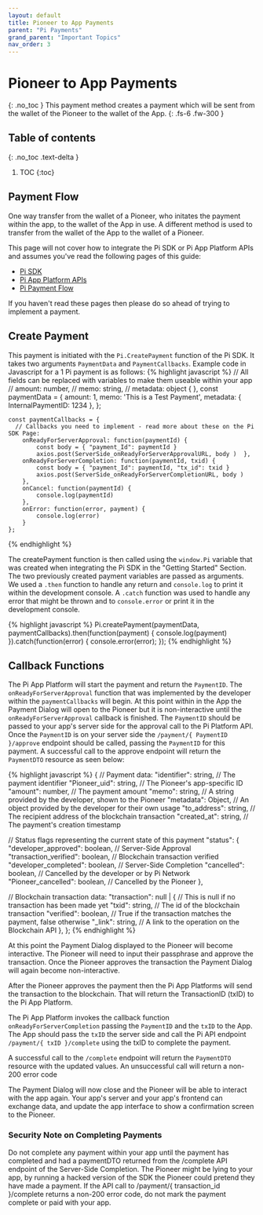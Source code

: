 ```yaml
---
layout: default
title: Pioneer to App Payments
parent: "Pi Payments"
grand_parent: "Important Topics"
nav_order: 3
---
```

# Pioneer to App Payments
{: .no_toc }
This payment method creates a payment which will be sent from the wallet of the Pioneer to the wallet of the App. 
{: .fs-6 .fw-300 }

## Table of contents
{: .no_toc .text-delta }

1. TOC
{:toc}

## Payment Flow
One way transfer from the wallet of a Pioneer, who initates the payment within the app, to the wallet of the App in use. A different method is used to transfer from the wallet of the App to the wallet of a Pioneer. 

This page will not cover how to integrate the Pi SDK or Pi App Platform APIs and assumes you've read the following pages of this guide:

<ul>
<li> <a href="../../../gettingSetup/PiAppPlatform/piAppPlatformSDK"> Pi SDK </a> </li>
<li> <a href="../../../gettingSetup/PiAppPlatform/PiAppPlatformAPIs"> Pi App Platform APIs </a> </li>
<li> <a href="../piPaymentFlow"> Pi Payment Flow </a> </li>
</ul>

If you haven't read these pages then please do so ahead of trying to implement a payment. 

## Create Payment

This payment is initiated with the `Pi.CreatePayment` function of the Pi SDK. It takes two arguments `PaymentData` and `PaymentCallbacks`. Example code in Javascript for a 1 Pi payment is as follows:
{% highlight javascript %}
    // All fields can be replaced with variables to make them useable within your app
    // amount: number,
    // memo: string,
    // metadata: object { },
    const paymentData = {
      amount: 1,
      memo: 'This is a Test Payment',
      metadata: { InternalPaymentID: 1234 },
    };

    const paymentCallbacks = {
      // Callbacks you need to implement - read more about these on the Pi SDK Page:
        onReadyForServerApproval: function(paymentId) {                 
            const body = { "payment_Id": paymentId }
            axios.post(ServerSide_onReadyForServerApprovalURL, body )  },
        onReadyForServerCompletion: function(paymentId, txid) { 
            const body = { "payment_Id": paymentId, "tx_id": txid }
            axios.post(ServerSide_onReadyForServerCompletionURL, body ) 
        },
        onCancel: function(paymentId) { 
            console.log(paymentId)
        },
        onError: function(error, payment) { 
            console.log(error) 
        }
    };
{% endhighlight %}

The createPayment function is then called using the `window.Pi` variable that was created when integrating 
the Pi SDK in the "Getting Started" Section. The two previously created payment variables are passed as arguments.
We used a `.then` function to handle any return and `console.log` to print it within the development console.
A `.catch` function was used to handle any error that might be thrown and to `console.error` or print it in the development console.

{% highlight javascript %}
Pi.createPayment(paymentData, paymentCallbacks).then(function(payment) {
    console.log(payment)
  }).catch(function(error) {
    console.error(error);
  });
{% endhighlight %}

## Callback Functions
The Pi App Platform will start the payment and return the `PaymentID`. The `onReadyForServerApproval` function that was implemented by the developer within the `paymentCallbacks` will begin.
At this point within in the App the Payment Dialog will open to the Pioneer but it is non-interactive until the `onReadyForServerApproval` callback is finished.
The `PaymentID` should be passed to your app's server side for the approval call to the Pi Platform API. Once the `PaymentID` is on your server side the `/payment/{ PaymentID }/approve` endpoint should be called, passing the `PaymentID` for this payment.
A successful call to the approve endpoint will return the `PaymentDTO` resource as seen below:

{% highlight javascript %}
{
  // Payment data:
  "identifier": string, // The payment identifier
  "Pioneer_uid": string, // The Pioneer's app-specific ID
  "amount": number, // The payment amount
  "memo": string, // A string provided by the developer, shown to the Pioneer
  "metadata": Object, // An object provided by the developer for their own usage
  "to_address": string, // The recipient address of the blockchain transaction
  "created_at": string, // The payment's creation timestamp
  
  // Status flags representing the current state of this payment
  "status": {
    "developer_approved": boolean, // Server-Side Approval
    "transaction_verified": boolean, // Blockchain transaction verified
    "developer_completed": boolean, // Server-Side Completion
    "cancelled": boolean, // Cancelled by the developer or by Pi Network
    "Pioneer_cancelled": boolean, // Cancelled by the Pioneer
  },
  
  // Blockchain transaction data:
  "transaction": null | { // This is null if no transaction has been made yet
    "txid": string, // The id of the blockchain transaction
    "verified": boolean, // True if the transaction matches the payment, false otherwise
    "_link": string, // A link to the operation on the Blockchain API
  },
};
{% endhighlight %}

At this point the Payment Dialog displayed to the Pioneer will become interactive. The Pioneer will need to input their passphrase and approve the transaction. Once the Pioneer approves the transaction the Payment Dialog will again become non-interactive. 

After the Pioneer approves the payment then the Pi App Platforms will send the transaction to the blockchain. That will return the TransactionID (txID) to the Pi App Platform. 

The Pi App Platform invokes the callback function `onReadyForServerCompletion` passing the `PaymentID` and the `txID` to the App. The App should pass the `txID` the server side and call the Pi API endpoint `/payment/{ txID }/complete` using the txID to complete the payment.

A successful call to the `/complete` endpoint will return the `PaymentDTO` resource with the updated values. An unsuccessful call will return a non-200 error code

The Payment Dialog will now close and the Pioneer will be able to interact with the app again. Your app's server and your app's frontend can exchange data, and update the app interface to show a confirmation screen to the Pioneer.

### Security Note on Completing Payments
Do not complete any payment within your app until the payment has completed and had a paymentDTO returned from the /complete API endpoint of the Server-Side Completion. The Pioneer might be lying to your app, by running a hacked version of the SDK the Pioneer could pretend they have made a payment. If the API call to /payment/{ transaction_id }/complete returns a non-200 error code, do not mark the payment complete or paid with your app.
